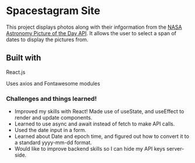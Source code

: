 # Spacestagram Site

This project displays photos along with their infgormation from the [NASA Astronomy Picture of the Day API](https://api.nasa.gov/#apod). It allows the user to select a span of dates to display the pictures from.

## Built with

React.js

Uses axios and Fontawesome modules



### Challenges and things learned!

- Improved my skills with React! Made use of useState, and useEffect to render and update components. 
- Learned to use async and await instead of fetch to make API calls.
- Used the date input in a form.
- Learned about Date and epoch time, and figured out how to convert it to a standard yyyy-mm-dd format.
- Would like to improve backend skills so I can hide my API keys server-side.



